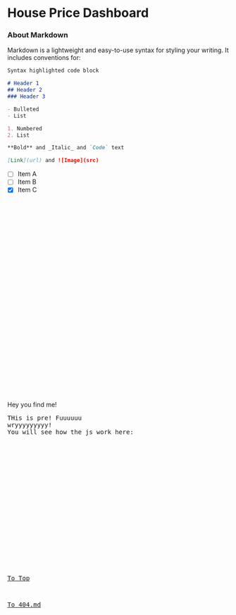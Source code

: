 # House Price Dashboard

### About Markdown

Markdown is a lightweight and easy-to-use syntax for styling your writing. It includes conventions for:

```markdown
Syntax highlighted code block

# Header 1
## Header 2
### Header 3

- Bulleted
- List

1. Numbered
2. List

**Bold** and _Italic_ and `Code` text

[Link](url) and ![Image](src)
```
- [ ] Item A
- [ ] Item B
- [x] Item C

<br/>
<br/>
<br/>
<br/>
<br/>
<br/>
<br/>
<br/>
<br/>
<br/>
<br/>
<br/>
<br/>
<br/>
<br/>
<br/>
<br/>
<br/>
<br/>
<br/>
<br/>
<br/>
<br/>
<br/>
<br/>
<br/>

<p title="Oh~ You even hover on me~~"> Hey you find me! <p/>

<pre>
THis is pre! Fuuuuuu
wryyyyyyyyy!
You will see how the js work here:
<pre/>

<div id="text1"></div>
<div id="text2"></div>
<div id="text3"></div>

<!--This time we can put the script tags anywhere we like as the jQuery callback function will be only executed when the DOM is ready. The only limitation is that we need to load our code after we have loaded jQuery itself.-->
<script src="https://code.jquery.com/jquery-3.2.1.min.js"></script>
<script src="script/test.js"></script>

<!--The JavaScript code must come at the end so by the time it is executed the DOM is ready. Otherwise the JavaScript code will not find the HTML element.-->
<script>
document.getElementById("text2").innerHTML = "Text added by JavaScript code";
</script>

<!--we would like to get some data from the server. As we cannot run anything on the server we cannot get dynamic data, but we can store the data in JSON files and load them using the Ajax methods provided by jQuery.-->
<script src="/json.js"></script>

[To Top](#welcome-to-house-price-dashboard)

[To 404.md](https://mananoy.github.io/pages/404)
